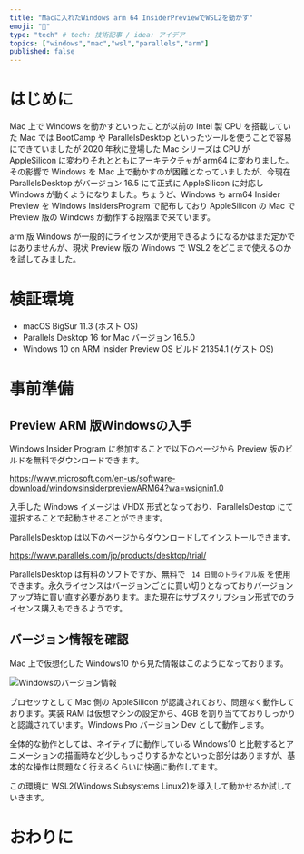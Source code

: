 ```yaml
---
title: "Macに入れたWindows arm 64 InsiderPreviewでWSL2を動かす"
emoji: "🐴"
type: "tech" # tech: 技術記事 / idea: アイデア
topics: ["windows","mac","wsl","parallels","arm"]
published: false
---
```


# はじめに

Mac 上で Windows を動かすといったことが以前の Intel 製 CPU を搭載していた Mac では BootCamp や ParallelsDesktop といったツールを使うことで容易にできていましたが 2020 年秋に登場した Mac シリーズは CPU が AppleSilicon に変わりそれとともにアーキテクチャが arm64 に変わりました。その影響で Windows を Mac 上で動かすのが困難となっていましたが、今現在 ParallelsDesktop がバージョン 16.5 にて正式に AppleSilicon に対応し Windows が動くようになりました。ちょうど、Windows も arm64 Insider Preview を Windows InsidersProgram で配布しており AppleSilicon の Mac で Preview 版の Windows が動作する段階まで来ています。

arm 版 Windows が一般的にライセンスが使用できるようになるかはまだ定かではありませんが、現状 Preview 版の Windows で WSL2 をどこまで使えるのかを試してみました。

# 検証環境

- macOS BigSur 11.3 (ホスト OS)
- Parallels Desktop 16 for Mac バージョン 16.5.0
- Windows 10 on ARM Insider Preview OS ビルド 21354.1 (ゲスト OS)

# 事前準備

## Preview ARM 版Windowsの入手

Windows Insider Program に参加することで以下のページから Preview 版のビルドを無料でダウンロードできます。

https://www.microsoft.com/en-us/software-download/windowsinsiderpreviewARM64?wa=wsignin1.0

入手した Windows イメージは VHDX 形式となっており、ParallelsDestop にて選択することで起動させることができます。

ParallelsDesktop は以下のページからダウンロードしてインストールできます。

https://www.parallels.com/jp/products/desktop/trial/

ParallelsDesktop は有料のソフトですが、無料で ` 14 日間のトライアル版` を使用できます。永久ライセンスはバージョンごとに買い切りとなっておりバージョンアップ時に買い直す必要があります。また現在はサブスクリプション形式でのライセンス購入もできるようです。

## バージョン情報を確認

Mac 上で仮想化した Windows10 から見た情報はこのようになっております。

![Windowsのバージョン情報](https://storage.googleapis.com/zenn-user-upload/7yj9wv42q532az3nlffiwc8kg237)

プロセッサとして Mac 側の AppleSilicon が認識されており、問題なく動作しております。実装 RAM は仮想マシンの設定から、4GB を割り当てておりしっかりと認識されています。Windows Pro バージョン Dev として動作します。

全体的な動作としては、ネイティブに動作している Windows10 と比較するとアニメーションの描画時など少しもっさりするかなといった部分はありますが、基本的な操作は問題なく行えるくらいに快適に動作してます。

この環境に WSL2(Windows Subsystems Linux2)を導入して動かせるか試していきます。


# おわりに